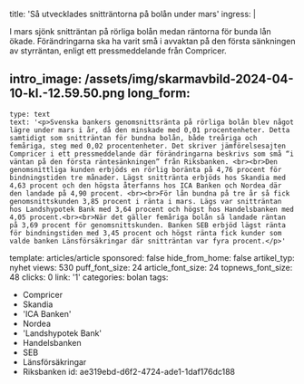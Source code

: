 title: 'Så utvecklades snitträntorna på bolån under mars'
ingress: |
  <p>I mars sjönk snitträntan på rörliga bolån medan räntorna för bunda lån ökade. Förändringarna ska ha varit små i avvaktan på den första sänkningen av styrräntan, enligt ett pressmeddelande från Compricer.
  </p>
  
intro_image: /assets/img/skarmavbild-2024-04-10-kl.-12.59.50.png
long_form:
  -
    type: text
    text: '<p>Svenska bankers genomsnittsränta på rörliga bolån blev något lägre under mars i år, då den minskade med 0,01 procentenheter. Detta samtidigt som snitträntan för bundna bolån, både treåriga och femåriga, steg med 0,02 procentenheter. Det skriver jämförelsesajten Compricer i ett pressmeddelande där förändringarna beskrivs som ​​små “i väntan på den första räntesänkningen” från Riksbanken. <br><br>Den genomsnittliga kunden erbjöds en rörlig boränta på 4,76 procent för bindningstiden tre månader. Lägst snittränta erbjöds hos Skandia med 4,63 procent och den högsta återfanns hos ICA Banken och Nordea där den landade på 4,90 procent. <br><br>För lån bundna på tre år så fick genomsnittskunden 3,85 procent i ränta i mars. Lägs var snitträntan hos Landshypotek Bank med 3,64 procent och högst hos Handelsbanken med 4,05 procent.<br><br>När det gäller femåriga bolån så landade räntan på 3,69 procent för genomsnittskunden. Banken SEB erbjöd lägst ränta för bindningstiden med 3,45 procent och högst ränta fick kunder som valde banken Länsförsäkringar där snitträntan var fyra procent.</p>'
template: articles/article
sponsored: false
hide_from_home: false
artikel_typ: nyhet
views: 530
puff_font_size: 24
article_font_size: 24
topnews_font_size: 48
clicks: 0
link: '1'
categories: bolan
tags:
  - Compricer
  - Skandia
  - 'ICA Banken'
  - Nordea
  - 'Landshypotek Bank'
  - Handelsbanken
  - SEB
  - Länsförsäkringar
  - Riksbanken
id: ae319ebd-d6f2-4724-ade1-1daf176dc188
